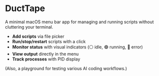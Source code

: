 # DuctTape

A minimal macOS menu bar app for managing and running scripts without cluttering your terminal.

- **Add scripts** via file picker
- **Run/stop/restart** scripts with a click
- **Monitor status** with visual indicators (⚪️ idle, 🟢 running, 🔴 error)
- **View output** directly in the menu
- **Track processes** with PID display

(Also, a playground for testing various AI coding workflows.)